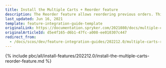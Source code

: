```yaml
---
title: Install the Multiple Carts + Reorder feature
description: The Reorder feature allows reordering previous orders. This guide will walk you through the process of integrating the feature into your project.
last_updated: Jun 16, 2021
template: feature-integration-guide-template
originalLink: https://documentation.spryker.com/2021080/docs/multiple-carts-reorder-feature-integration
originalArticleId: d5e4f165-d6b1-47fc-a008-ee010307c447
redirect_from:
  - /docs/scos/dev/feature-integration-guides/202212.0/multiple-carts-reorder-feature-integration.html  
---
```


{% include pbc/all/install-features/202212.0/install-the-multiple-carts-reorder-feature.md %} <!-- To edit, see /_includes/pbc/all/install-features/202212.0/install-the-multiple-carts-reorder-feature.md -->
